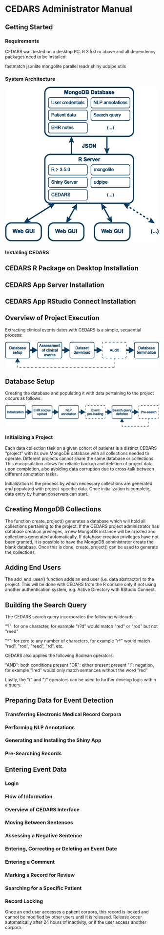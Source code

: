 # CEDARS Administrator Manual

## Getting Started

### Requirements

CEDARS was tested on a desktop PC. R 3.5.0 or above and all dependency packages need to be installed:

fastmatch
jsonlite
mongolite
parallel
readr
shiny
udpipe
utils


### System Architecture

![CEDARS Operational Schema](pics/GitHub%20Schema%201%20C%20blue.png)

### Installing CEDARS

## CEDARS R Package on Desktop Installation

## CEDARS App Server Installation

## CEDARS App RStudio Connect Installation

## Overview of Project Execution

Extracting clinical events dates with CEDARS is a simple, sequential process:

![Project Execution Overview](pics/GitHub%20Schema%204%20A.png)

## Database Setup

Creating the database and populating it with data pertaining to the project occurs as follows:

![Preparing the Database](pics/GitHub%20Schema%203%20E.png)

### Initializing a Project

Each data collection task on a given cohort of patients is a distinct CEDARS "project" with its own MongoDB database with all collections needed to operate. Different projects cannot share the same database or collections. This encapsulation allows for reliable backup and deletion of project data upon completion, also avoiding data corruption due to cross-talk between different annotation tasks.

Initialization is the process by which necessary collections are generated and populated with project-specific data. Once initialization is complete, data entry by human observers can start.

## Creating MongoDB Collections

The function create_project() generates a database which will hold all collections pertaining to the project. If the CEDARS project administrator has database creation privileges, a new MongoDB instance will be created and collections generated automatically. If database creation privileges have not been granted, it is possible to have the MongoDB administrator create the blank database. Once this is done, create_project() can be used to generate the collections.

## Adding End Users

The add_end_user() function adds an end user (i.e. data abstractor) to the project. This will be done with CEDARS from the R console only if not using another authentication system, e.g. Active Directory with RStudio Connect.

## Building the Search Query

The CEDARS search query incorporates the following wildcards:

"?": for one character, for example "r?d" would match "red" or "rod" but not "reed"

"\*": for zero to any number of characters, for example "r*" would match "red", "rod", "reed", "rd", etc.

CEDARS also applies the following Boolean operators:

"AND": both conditions present
"OR": either present present
"!": negation, for example "!red" would only match sentences without the word "red"

Lastly, the "(" and ")" operators can be used to further develop logic within a query.

## Preparing Data for Event Detection

### Transferring Electronic Medical Record Corpora

### Performing NLP Annotations

### Generating and Installing the Shiny App

### Pre-Searching Records

## Entering Event Data

### Login

### Flow of Information

### Overview of CEDARS Interface

### Moving Between Sentences

### Assessing a Negative Sentence

### Entering, Correcting or Deleting an Event Date

### Entering a Comment

### Marking a Record for Review

### Searching for a Specific Patient

### Record Locking

Once an end user accesses a patient corpora, this record is locked and cannot be modified by other users until it is released. Release occur automatically after 24 hours of inactivity, or if the user access another corpora.



### 
